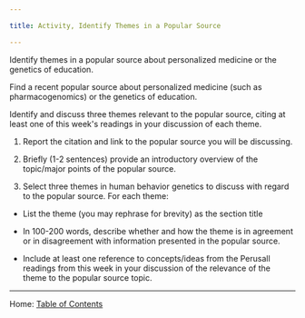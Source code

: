 ```yaml
---

title: Activity, Identify Themes in a Popular Source

---
```


Identify themes in a popular source about personalized medicine or the genetics of education. 

Find a recent popular source about personalized medicine (such as pharmacogenomics) or the genetics of education. 

Identify and discuss three themes relevant to the popular source, citing at least one of this week's readings in your discussion of each theme.

1. Report the citation and link to the popular source you will be discussing.

2. Briefly (1-2 sentences) provide an introductory overview of the topic/major points of the popular source.

3. Select three themes in human behavior genetics to discuss with regard to the popular source. For each theme:

- List the theme (you may rephrase for brevity) as the section title

- In 100-200 words, describe whether and how the theme is in agreement or in disagreement with information presented in the popular source.

- Include at least one reference to concepts/ideas from the Perusall readings from this week in your discussion of the relevance of the theme to the popular source topic.

--------

Home: [Table of Contents](../README.md)
